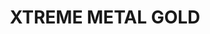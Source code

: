 ---
layout: product
title: "XTREME METAL GOLD"
price: "750" 
desc: "Enamel Metalizer 35mL"
img_path: "/assets/img/AK472.webp"
brand: "AK "
available: true
special_offer: false
new: false
soon: false
cat: "020000"
subcat: "020200"
subsubcat: "020205"
sifra: "AK472"
popular: false
spec: false
---